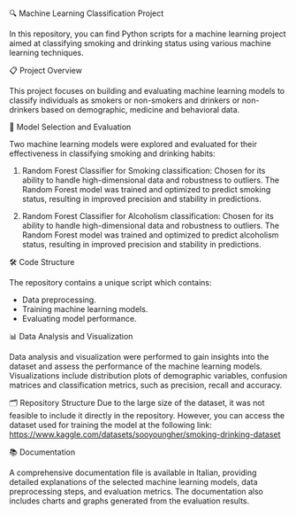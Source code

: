 🔍 Machine Learning Classification Project

In this repository, you can find Python scripts for a machine learning project aimed at classifying smoking and drinking status using various machine learning techniques.

📋 Project Overview

This project focuses on building and evaluating machine learning models to classify individuals as smokers or non-smokers and drinkers or non-drinkers based on demographic, medicine and behavioral data.

🔬 Model Selection and Evaluation

Two machine learning models were explored and evaluated for their effectiveness in classifying smoking and drinking habits:

1. Random Forest Classifier for Smoking classification: Chosen for its ability to handle high-dimensional data and robustness to outliers. The Random Forest model was trained and optimized to predict smoking status, resulting in improved precision and stability in predictions.

2. Random Forest Classifier for Alcoholism classification: Chosen for its ability to handle high-dimensional data and robustness to outliers. The Random Forest model was trained and optimized to predict alcoholism status, resulting in improved precision and stability in predictions.

🛠️ Code Structure

The repository contains a unique script which contains:

- Data preprocessing.
- Training machine learning models.
- Evaluating model performance.

📊 Data Analysis and Visualization

Data analysis and visualization were performed to gain insights into the dataset and assess the performance of the machine learning models. 
Visualizations include distribution plots of demographic variables, confusion matrices and classification metrics, such as precision, recall and accuracy.

🗂️ Repository Structure
Due to the large size of the dataset, it was not feasible to include it directly in the repository. 
However, you can access the dataset used for training the model at the following link: https://www.kaggle.com/datasets/sooyoungher/smoking-drinking-dataset

📚 Documentation

A comprehensive documentation file is available in Italian, providing detailed explanations of the selected machine learning models, data preprocessing steps, and evaluation metrics. The documentation also includes charts and graphs generated from the evaluation results.


